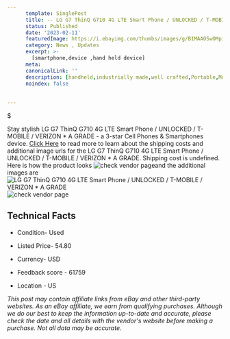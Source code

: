 ```yaml
---
      template: SinglePost
      title: -- LG G7 ThinQ G710 4G LTE Smart Phone / UNLOCKED / T-MOBILE / VERIZON * A GRADE
      status: Published
      date: '2023-02-11'
      featuredImage: https://i.ebayimg.com/thumbs/images/g/B1MAAOSwOMpiS2EO/s-l225.jpg
      category: News , Updates
      excerpt: >-
        [smartphone,device ,hand held device]
      meta:
      canonicalLink: ''
      description: [handheld,industrially made,well crafted,Portable,Mobile,Compact,Convenient,Lightweight,Maneuverable,Man-portable,Miniature,Carriable,Hand-held,Light,Holdable,Transportable,Mobile device,Pocket-sized,On-the-go,Wireless,Cordless,Compact size,Convenient size, smartphone,device ,hand held device]
      noindex: false
      
        
---
```

$

Stay stylish LG G7 ThinQ G710 4G LTE Smart Phone / UNLOCKED / T-MOBILE / VERIZON * A GRADE - a 3-star Cell Phones & Smartphones device. [Click Here](https://www.ebay.com/itm/115384877813?hash=item1add7982f5%3Ag%3AB1MAAOSwOMpiS2EO&mkevt=1&mkcid=1&mkrid=711-53200-19255-0&campid=%253CePNCampaignId%253E&customid=%253CreferenceId%253E&toolid=10049) to read more to learn about the shipping costs and additional image urls for the LG G7 ThinQ G710 4G LTE Smart Phone / UNLOCKED / T-MOBILE / VERIZON * A GRADE. Shipping cost is undefined. Here is how the product looks ![check vendor page](https://i.ebayimg.com/thumbs/images/g/B1MAAOSwOMpiS2EO/s-l225.jpg)and the additional images are![LG G7 ThinQ G710 4G LTE Smart Phone / UNLOCKED / T-MOBILE / VERIZON * A GRADE](https://i.ebayimg.com/images/g/B1MAAOSwOMpiS2EO/s-l960.jpg)![check vendor page]()



 ## Technical Facts 



     
      

 - Condition- Used 


      

 - Listed Price- 54.80 


      

 - Currency- USD 


      

 - Feedback score - 61759 


      

 - Location - US 


      
      

 *_This post may contain affiliate links from eBay and other third-party websites. As an eBay affiliate, we earn from qualifying purchases. Although we do our best to keep the information up-to-date and accurate, please check the date and all details with the vendor's website before making a purchase. Not all data may be accurate._*






